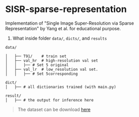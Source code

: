 # SISR-sparse-representation
Implementation of "Single Image Super-Resolution via Sparse Representation" by Yang et al. for educational purpose.


1. What inside folder `data/`, `dicts/`, and `results`

```
data/
  
│   ├── T91/    # train set 
│   ├── val_hr  # high-resolution val set 
│   │   ├── # Set 5 original
│   ├── val_lr  # low_resolution val set.
│   │   ├── # Set 5corresponding
```

```
dict/
│   ├── # all dictionaries trained (with main.py)
``` 

```
result/ 
│   ├── # the output for inference here
```

> The dataset can be download [here](https://drive.google.com/drive/folders/15PHLMjOuhZdffTkHqqyzWr4UNbDx8axf?usp=sharing)

